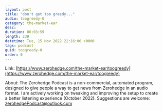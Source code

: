 ```yaml
---
layout: post
title: "don't get too greedy..."
audio: toogreedy-0
category: the-market-ear
desc: 
duration: 00:03:59
length: 239
datetime: Tue, 15 Nov 2022 22:16:00 +0000
tags: podcast
guid: toogreedy-0
order: 0
---
```



Link: [https://www.zerohedge.com/the-market-ear/toogreedy](https://www.zerohedge.com/the-market-ear/toogreedy)

About: The Zerohedge Podcast is a non-commercial, automated program, designed to give people a way to get news from Zerohedge in an audio format.  I am actively working on tweaking and improving the setup to create a better listening experience (October 2022).  Suggestions are welcome: [zerohedgePodcast@outlook.com](mailto:zerohedgePodcast@outlook.com)